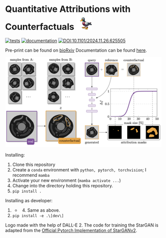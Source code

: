 # Quantitative Attributions with Counterfactuals <img src="docs/source/assets/quac.png" alt="Logo" width="50" height="auto" />

[![tests](https://github.com/funkelab/quac/actions/workflows/tests.yaml/badge.svg)](https://github.com/funkelab/quac/actions/workflows/tests.yaml)
[![documentation](https://github.com/funkelab/quac/actions/workflows/deploy-docs.yaml/badge.svg)](https://github.com/funkelab/quac/actions/workflows/deploy-docs.yaml)
[![DOI:10.1101/2024.11.26.625505](http://img.shields.io/badge/DOI-10.1101/2024.11.26.625505-B31B1B.svg)](https://doi.org/10.1101/2024.11.26.625505)

Pre-print can be found on [bioRxiv](https://www.biorxiv.org/content/10.1101/2021.01.08.425840v1)
Documentation can be found [here](https://funkelab.github.io/quac/).

<img src="docs/source/assets/overview.png" />

Installing:
1. Clone this repository
2. Create a `conda` environment with `python, pytorch, torchvision`; I recommend `mamba`
3. Activate your new environment (`mamba activate ...`)
4. Change into the directory holding this repository.
5. `pip install .`

Installing as developer:
1. - 4. Same as above.
5. `pip install -e .\[dev\]`


Logo made with the help of DALL-E 2.
The code for training the StarGAN is adapted from the [Official Pytorch Implementation of StarGANv2](https://github.com/clovaai/stargan-v2).
